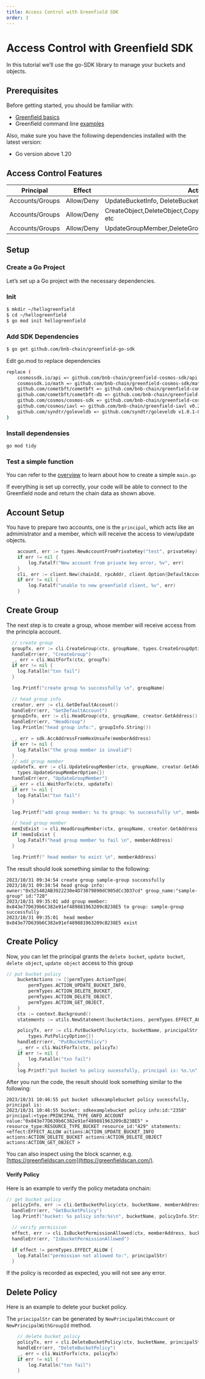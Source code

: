 ```yaml
---
title: Access Control with Greenfield SDK
order: 3
---
```


# Access Control with Greenfield SDK

In this tutorial we’ll use the go-SDK library to manage your buckets and objects.

## Prerequisites
Before getting started, you should be familiar with:
* [Greenfield basics](https://docs.bnbchain.org/greenfield-docs/docs/guide/introduction/overview)
* Greenfield command line [examples](https://github.com/bnb-chain/greenfield-cmd#examples)

Also, make sure you have the following dependencies installed with the latest version:
* Go version above 1.20

## Access Control Features

| **Principal**   | **Effect** | **Actions**                                                 | **Resources** | **Duration** |
| --------------- | ---------- | ----------------------------------------------------------- | ------------- | ------------ |
| Accounts/Groups | Allow/Deny | UpdateBucketInfo, DeleteBucket, etc                    | Bucket        |              |
| Accounts/Groups | Allow/Deny | CreateObject,DeleteObject,CopyObject,GetObject,ExecuteObject, etc | Object        |              |
| Accounts/Groups | Allow/Deny | UpdateGroupMember,DeleteGroup, etc                           | Group         |              |


## Setup
### Create a Go Project
Let’s set up a Go project with the necessary dependencies.

### Init
```sh
$ mkdir ~/hellogreenfield
$ cd ~/hellogreenfield
$ go mod init hellogreenfield
```

### Add SDK Dependencies
```sh
$ go get github.com/bnb-chain/greenfield-go-sdk
```

Edit go.mod to replace dependencies
```sh
replace (
    cosmossdk.io/api => github.com/bnb-chain/greenfield-cosmos-sdk/api v0.0.0-20230425074444-eb5869b05fe9
    cosmossdk.io/math => github.com/bnb-chain/greenfield-cosmos-sdk/math v0.0.0-20230425074444-eb5869b05fe9
    github.com/cometbft/cometbft => github.com/bnb-chain/greenfield-cometbft v0.0.2
    github.com/cometbft/cometbft-db => github.com/bnb-chain/greenfield-cometbft-db v0.8.1-alpha.1
    github.com/cosmos/cosmos-sdk => github.com/bnb-chain/greenfield-cosmos-sdk v0.2.3
    github.com/cosmos/iavl => github.com/bnb-chain/greenfield-iavl v0.20.1-alpha.1
    github.com/syndtr/goleveldb => github.com/syndtr/goleveldb v1.0.1-0.20210819022825-2ae1ddf74ef7
)
```
### Install dependensies
```sh
go mod tidy
```

### Test a simple function

You can refer to the [overview](./file-management/overview.md) to learn about how to create a simple `main.go`

If everything is set up correctly, your code will be able to connect to the Greenfield node and return the chain data as shown above.


## Account Setup

You have to prepare two accounts, one is the `principal`, which acts like an admimistrator and a member, which will receive the access to view/update objects.

```go
	account, err := types.NewAccountFromPrivateKey("test", privateKey)
	if err != nil {
		log.Fatalf("New account from private key error, %v", err)
	}
	cli, err := client.New(chainId, rpcAddr, client.Option{DefaultAccount: account})
	if err != nil {
		log.Fatalf("unable to new greenfield client, %v", err)
	}
```
## Create Group
The next step is to create a group, whose member will receive access from the principla account.

```go
  // create group
  groupTx, err := cli.CreateGroup(ctx, groupName, types.CreateGroupOptions{})
  handleErr(err, "CreateGroup")
  _, err = cli.WaitForTx(ctx, groupTx)
  if err != nil {
    log.Fatalln("txn fail")
  }

  log.Printf("create group %s successfully \n", groupName)

  // head group info
  creator, err := cli.GetDefaultAccount()
  handleErr(err, "GetDefaultAccount")
  groupInfo, err := cli.HeadGroup(ctx, groupName, creator.GetAddress().String())
  handleErr(err, "HeadGroup")
  log.Println("head group info:", groupInfo.String())

  _, err = sdk.AccAddressFromHexUnsafe(memberAddress)
  if err != nil {
    log.Fatalln("the group member is invalid")
  }
  // add group member
  updateTx, err := cli.UpdateGroupMember(ctx, groupName, creator.GetAddress().String(), []string{memberAddress}, []string{},
    types.UpdateGroupMemberOption{})
  handleErr(err, "UpdateGroupMember")
  _, err = cli.WaitForTx(ctx, updateTx)
  if err != nil {
    log.Fatalln("txn fail")
  }

  log.Printf("add group member: %s to group: %s successfully \n", memberAddress, groupName)

  // head group member
  memIsExist := cli.HeadGroupMember(ctx, groupName, creator.GetAddress().String(), memberAddress)
  if !memIsExist {
    log.Fatalf("head group member %s fail \n", memberAddress)
  }

  log.Printf(" head member %s exist \n", memberAddress)
```

The result should look something similar to the following:
```shell
2023/10/31 09:34:54 create group sample-group successfully
2023/10/31 09:34:54 head group info: owner:"0x525482AB3922230e4D73079890dC905dCc3D37cd" group_name:"sample-group" id:"720"
2023/10/31 09:35:01 add group member: 0x843e77D639b6C382e91ef489881963209cB238E5 to group: sample-group successfully
2023/10/31 09:35:01  head member 0x843e77D639b6C382e91ef489881963209cB238E5 exist
```

## Create Policy
Now, you can let the principal grants the `delete bucket`, `update bucket`, `delete object`, `update object`  access to this group
```go
// put bucket policy
	bucketActions := []permTypes.ActionType{
		permTypes.ACTION_UPDATE_BUCKET_INFO,
		permTypes.ACTION_DELETE_BUCKET,
		permTypes.ACTION_DELETE_OBJECT,
    	permTypes.ACTION_GET_OBJECT,
	}
	ctx := context.Background()
	statements := utils.NewStatement(bucketActions, permTypes.EFFECT_ALLOW, nil, types.NewStatementOptions{})

	policyTx, err := cli.PutBucketPolicy(ctx, bucketName, principalStr, []*permTypes.Statement{&statements},
		types.PutPolicyOption{})
	handleErr(err, "PutBucketPolicy")
	_, err = cli.WaitForTx(ctx, policyTx)
	if err != nil {
		log.Fatalln("txn fail")
	}
	log.Printf("put bucket %s policy sucessfully, principal is: %s.\n", bucketName, principal)
```

After you run the code, the result should look something similar to the following:

```shell
2023/10/31 10:46:55 put bucket sdkexamplebucket policy sucessfully, principal is:
2023/10/31 10:46:55 bucket: sdkexamplebucket policy info:id:"2358" principal:<type:PRINCIPAL_TYPE_GNFD_ACCOUNT value:"0x843e77D639b6C382e91ef489881963209cB238E5" > resource_type:RESOURCE_TYPE_BUCKET resource_id:"429" statements:<effect:EFFECT_ALLOW actions:ACTION_UPDATE_BUCKET_INFO actions:ACTION_DELETE_BUCKET actions:ACTION_DELETE_OBJECT actions:ACTION_GET_OBJECT >
```
You can also inspect using the block scanner, e.g. [https://greenfieldscan.com](https://greenfieldscan.com/).

#### Verify Policy
Here is an example to verify the policy metadata onchain:
```go
// get bucket policy
  policyInfo, err := cli.GetBucketPolicy(ctx, bucketName, memberAddress)
  handleErr(err, "GetBucketPolicy")
  log.Printf("bucket: %s policy info:%s\n", bucketName, policyInfo.String())

  // verify permission
  effect, err := cli.IsBucketPermissionAllowed(ctx, memberAddress, bucketName, permTypes.ACTION_DELETE_BUCKET)
  handleErr(err, "IsBucketPermissionAllowed")

  if effect != permTypes.EFFECT_ALLOW {
    log.Fatalln("permission not allowed to:", principalStr)
  }
```

If the policy is recorded as expected, you will not see any error.

## Delete Policy
Here is an example to delete your bucket policy.


The `principalStr` can be generated by `NewPrincipalWithAccount` or `NewPrincipalWithGroupId` method.

```go
	// delete bucket policy
	policyTx, err = cli.DeleteBucketPolicy(ctx, bucketName, principalStr, types.DeletePolicyOption{})
	handleErr(err, "DeleteBucketPolicy")
	_, err = cli.WaitForTx(ctx, policyTx)
	if err != nil {
		log.Fatalln("txn fail")
	}
```

